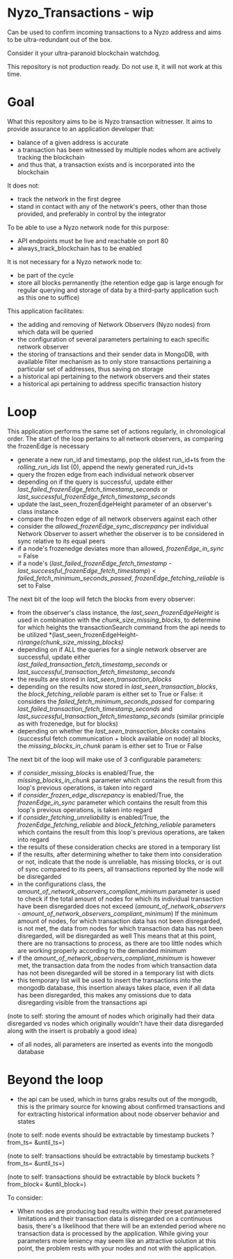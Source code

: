 # Nyzo_Transactions - wip
 Can be used to confirm incoming transactions to a Nyzo address and aims to be ultra-redundant out of the box.
 
 Consider it your ultra-paranoid blockchain watchdog.
 
 This repository is not production ready. Do not use it, it will not work at this time.

# Goal
What this repository aims to be is Nyzo transaction witnesser.
It aims to provide assurance to an application developer that:
- balance of a given address is accurate
- a transaction has been witnessed by multiple nodes whom are actively tracking the blockchain
- and thus that, a transaction exists and is incorporated into the blockchain

It does not:
- track the network in the first degree
- stand in contact with any of the network's peers, other than
those provided, and preferably in control by the integrator

To be able to use a Nyzo network node for this purpose:
- API endpoints must be live and reachable on port 80
- always_track_blockchain has to be enabled

It is not necessary for a Nyzo network node to:
- be part of the cycle
- store all blocks permanently (the retention edge gap is large enough for regular querying and storage of data by a third-party application such as this one to suffice)

This application facilitates:
- the adding and removing of Network Observers (Nyzo nodes) from which data will be queried
- the configuration of several parameters pertaining to each specific network observer
- the storing of transactions and their sender data in MongoDB, with available filter mechanism as to only store transactions pertaining a particular set of addresses, thus saving on storage
- a historical api pertaining to the network observers and their states
- a historical api pertaining to address specific transaction history

# Loop
This application performs the same set of actions regularly, in chronological order.
The start of the loop pertains to all network observers, as comparing the frozenEdge is necessary
- generate a new run_id and timestamp, pop the oldest run_id+ts from the *rolling_run_ids* list (0), append the newly generated run_id+ts
- query the frozen edge from each individual network observer
- depending on if the query is successful, update either *last_failed_frozenEdge_fetch_timestamp_seconds* or *last_successful_frozenEdge_fetch_timestamp_seconds*
- update the last_seen_frozenEdgeHeight parameter of an observer's class instance
- compare the frozen edge of all network observers against each other
- consider the *allowed_frozenEdge_sync_discrepancy* per individual Network Observer to assert whether the observer is to be considered in sync relative to its equal peers
- if a node's frozenedge deviates more than allowed, *frozenEdge_in_sync* = False
- if a node's (*last_failed_frozenEdge_fetch_timestamp* - *last_successful_frozenEdge_fetch_timestamp*) < *failed_fetch_minimum_seconds_passed*,
*frozenEdge_fetching_reliable* is set to False


The next bit of the loop will fetch the blocks from every observer:
- from the observer's class instance, the *last_seen_frozenEdgeHeight* is used in combination with
the *chunk_size_missing_blocks*, to determine for which heights the transactionSearch command from the api
needs to be utilized *(last_seen_frozenEdgeHeight-n)*range(chunk_size_missing_blocks)*
- depending on if ALL the queries for a single network observer are successful, update either *last_failed_transaction_fetch_timestamp_seconds* or *last_successful_transaction_fetch_timestamp_seconds*
- the results are stored in *last_seen_transaction_blocks*
- depending on the results now stored in *last_seen_transaction_blocks*, the *block_fetching_reliable* param is either set to True or False:
it considers the *failed_fetch_minimum_seconds_passed* for comparing *last_failed_transaction_fetch_timestamp_seconds* and *last_successful_transaction_fetch_timestamp_seconds* (similar principle as with frozenedge, but for blocks)
- depending on whether the *last_seen_transaction_blocks* contains (successful fetch communication + block available on node) all blocks, 
the *missing_blocks_in_chunk* param is either set to True or False


The next bit of the loop will make use of 3 configurable parameters:
- if *consider_missing_blocks* is enabled/True, the *missing_blocks_in_chunk* parameter which contains
the result from this loop's previous operations, is taken into regard
- if *consider_frozen_edge_discrepancy* is enabled/True, the *frozenEdge_in_sync* parameter which contains
the result from this loop's previous operations, is taken into regard
- if *consider_fetching_unreliability* is enabled/True, the *frozenEdge_fetching_reliable* and *block_fetching_reliable* parameters which contains
the result from this loop's previous operations, are taken into regard
- the results of these consideration checks are stored in a temporary list
- if the results, after determining whether to take them into consideration or not,
indicate that the node is unreliable, has missing blocks, or is out of sync compared to its peers, all transactions reported
by the node will be disregarded
- in the configurations class, the *amount_of_network_observers_compliant_minimum* parameter is used to check if the total amount of nodes for which
its individual transaction have been disregarded does not exceed (*amount_of_network_observers* - *amount_of_network_observers_compliant_minimum*)
If the minimum amount of nodes, for which transaction data has not been disregarded, is not met, the data from nodes for which
transaction data has not been disregarded, will be disregarded as well
This means that at this point, there are no transactions to process, as there are too little nodes which are working properly according to the demanded minimum
- if the *amount_of_network_observers_compliant_minimum* is however met, the transaction data from the nodes from which transaction data has not been disregarded
will be stored in a temporary list with dicts
- this temporary list will be used to insert the transactions into the mongodb database, this insertion always takes place,
even if all data has been disregarded, this makes any omissions due to data disregarding visible from the transactions api

(note to self: storing the amount of nodes which originally had their data disregarded vs nodes which originally wouldn't have their data disregarded along with the insert is probably a good idea)
- of all nodes, all parameters are inserted as events into the mongodb database

# Beyond the loop
- the api can be used, which in turns grabs results out of the mongodb, this is the primary source for knowing about confirmed transactions
and for extracting historical information about node observer behavior and states

(note to self: node events should be extractable by timestamp buckets ?from_ts= &until_ts=)

(note to self: transactions should be extractable by timestamp buckets ?from_ts= &until_ts=)

(note to self: transactions should be extractable by block buckets ?from_block= &until_block=)

To consider:
- When nodes are producing bad results within their preset parametered limitations and their transaction data is disregarded on a 
continuous basis, there's a likelihood that there will be an extended period where no transaction data is processed by the application. While giving your parameters more leniency may seem like an attractive solution at this point, the problem rests with your nodes and not with the application.









 


